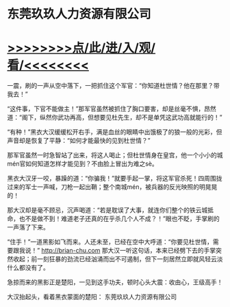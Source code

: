 # 东莞玖玖人力资源有限公司

# <a href="https://github.com/dangole/dfs/issues/1">>>>>>>>>点/此/进/入/观/看/<<<<<<<<</a>

一震，刷的一声从空中落下，一把抓住这个军官：“你知道杜世情？他在那里？带我去！”

“这件事，下官不能做主！”那军官虽然被抓住了胸口要害，却是丝毫不惧，昂然道：“阁下，纵然你武功再高，但想要见杜先生，却不是单凭这武功高就能行的！”

“有种！”黑衣大汉缓缓松开右手，满是血丝的眼睛中出饿极了的狼一般的光彩，但声音却是恢复了平静：“如何才能最快的见到杜世情？”

那军官虽然一时急智站了出来，将这人喝止；但杜世情身在皇宫，他一个小小的城mén官如何知道怎样才能见到？不由脸上冒出为难之sè。

黑衣大汉牙一咬，暴躁的道：“你骗我！”就要手起一掌，将这军官杀死！四周围拢过来的军士一声喊，刀枪一起出鞘；整个南城mén，被兵器的反光映照的明晃晃的！

那大汉却是毫不顾忌，沉声喝道：“若是耽误了大事，就连你们整个的铁云城抵命，也不是做不到！难道老子还真的在乎杀几个人不成？！”眼也不眨，手掌刷的一声落了下来。

“住手！”一道黑影如飞而来。人还未至，已经在空中大呼道：“你要见杜世情，需要跟我说！”
http://brian-chu.com
那大汉一听这句话，本来已经劈下去的手掌突然收起；前一刻狂暴的劲流已经汹涌而出不可遏制，但下一刻居然立即就风轻云淡什么都没有了。

急掠而来的黑影正是楚阳，一见到这手功夫，顿时心头大震：收由心，王级高手！

大汉抬起头，看着黑衣蒙面的楚阳：
东莞玖玖人力资源有限公司
